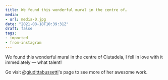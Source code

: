 ```yaml
---
title: We found this wonderful mural in the centre of…
media:
- url: media-0.jpg
date: "2021-08-18T10:39:31Z"
draft: false
tags:
- imported
- from-instagram
---
```

We found this wonderful mural in the centre of Ciutadela, I fell in love with it immediately — what talent\!

Go visit [@giudittabussetti](https://instagram.com/giudittabussetti)'s page to see more of her awesome work.
